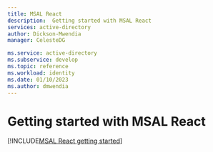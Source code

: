 ```yaml
---
title: MSAL React
description:  Getting started with MSAL React
services: active-directory
author: Dickson-Mwendia
manager: CelesteDG

ms.service: active-directory
ms.subservice: develop
ms.topic: reference
ms.workload: identity
ms.date: 01/10/2023
ms.author: dmwendia
---
```



# Getting started with MSAL React 


[!INCLUDE[MSAL React getting started](~/msal-react/docs/getting-started.md)]